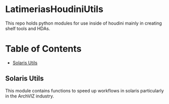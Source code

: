 # LatimeriasHoudiniUtils

This repo holds python modules for use inside of houdini mainly in creating shelf tools and HDAs.

# Table of Contents
- [Solaris Utils](#Solaris_Utils)

## Solaris Utils

This module contains functions to speed up workflows in solaris particularly in the ArchVIZ industry. 
